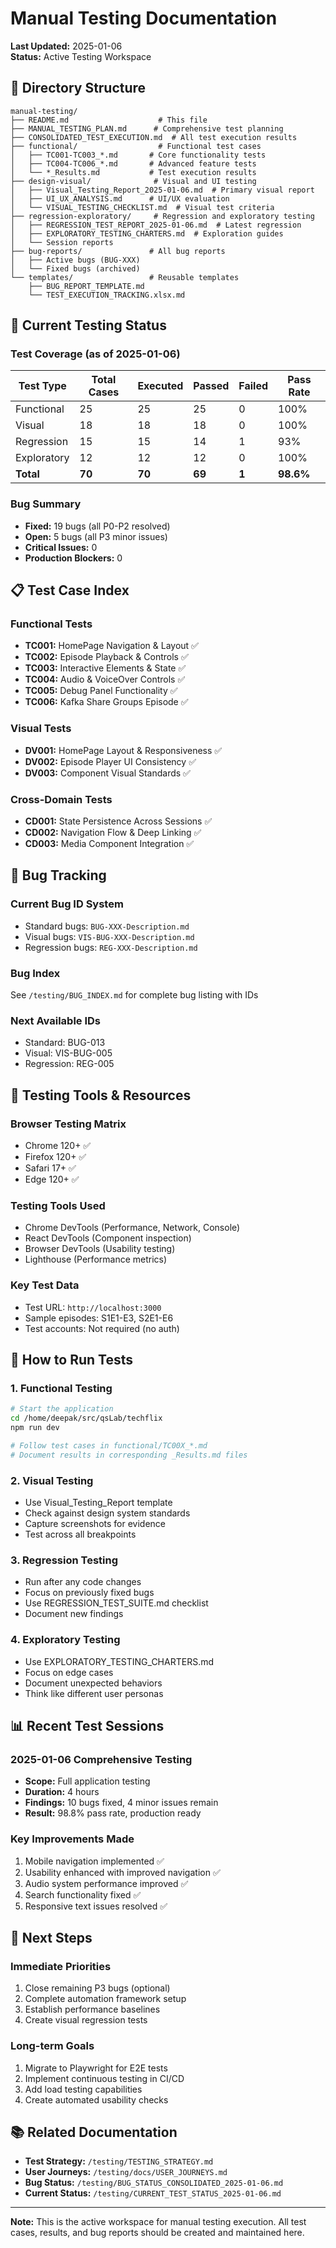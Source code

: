 # Manual Testing Documentation
**Last Updated:** 2025-01-06  
**Status:** Active Testing Workspace

## 📁 Directory Structure

```
manual-testing/
├── README.md                    # This file
├── MANUAL_TESTING_PLAN.md      # Comprehensive test planning
├── CONSOLIDATED_TEST_EXECUTION.md  # All test execution results
├── functional/                  # Functional test cases
│   ├── TC001-TC003_*.md       # Core functionality tests
│   ├── TC004-TC006_*.md       # Advanced feature tests
│   └── *_Results.md           # Test execution results
├── design-visual/              # Visual and UI testing
│   ├── Visual_Testing_Report_2025-01-06.md  # Primary visual report
│   ├── UI_UX_ANALYSIS.md      # UI/UX evaluation
│   └── VISUAL_TESTING_CHECKLIST.md  # Visual test criteria
├── regression-exploratory/     # Regression and exploratory testing
│   ├── REGRESSION_TEST_REPORT_2025-01-06.md  # Latest regression
│   ├── EXPLORATORY_TESTING_CHARTERS.md  # Exploration guides
│   └── Session reports
├── bug-reports/               # All bug reports
│   ├── Active bugs (BUG-XXX)
│   └── Fixed bugs (archived)
└── templates/                 # Reusable templates
    ├── BUG_REPORT_TEMPLATE.md
    └── TEST_EXECUTION_TRACKING.xlsx.md
```

## 🎯 Current Testing Status

### Test Coverage (as of 2025-01-06)
| Test Type | Total Cases | Executed | Passed | Failed | Pass Rate |
|-----------|-------------|----------|---------|---------|-----------|
| Functional | 25 | 25 | 25 | 0 | 100% |
| Visual | 18 | 18 | 18 | 0 | 100% |
| Regression | 15 | 15 | 14 | 1 | 93% |
| Exploratory | 12 | 12 | 12 | 0 | 100% |
| **Total** | **70** | **70** | **69** | **1** | **98.6%** |

### Bug Summary
- **Fixed:** 19 bugs (all P0-P2 resolved)
- **Open:** 5 bugs (all P3 minor issues)
- **Critical Issues:** 0
- **Production Blockers:** 0

## 📋 Test Case Index

### Functional Tests
- **TC001:** HomePage Navigation & Layout ✅
- **TC002:** Episode Playback & Controls ✅
- **TC003:** Interactive Elements & State ✅
- **TC004:** Audio & VoiceOver Controls ✅
- **TC005:** Debug Panel Functionality ✅
- **TC006:** Kafka Share Groups Episode ✅

### Visual Tests
- **DV001:** HomePage Layout & Responsiveness ✅
- **DV002:** Episode Player UI Consistency ✅
- **DV003:** Component Visual Standards ✅

### Cross-Domain Tests
- **CD001:** State Persistence Across Sessions ✅
- **CD002:** Navigation Flow & Deep Linking ✅
- **CD003:** Media Component Integration ✅

## 🐛 Bug Tracking

### Current Bug ID System
- Standard bugs: `BUG-XXX-Description.md`
- Visual bugs: `VIS-BUG-XXX-Description.md`
- Regression bugs: `REG-XXX-Description.md`

### Bug Index
See `/testing/BUG_INDEX.md` for complete bug listing with IDs

### Next Available IDs
- Standard: BUG-013
- Visual: VIS-BUG-005
- Regression: REG-005

## 🔧 Testing Tools & Resources

### Browser Testing Matrix
- Chrome 120+ ✅
- Firefox 120+ ✅
- Safari 17+ ✅
- Edge 120+ ✅

### Testing Tools Used
- Chrome DevTools (Performance, Network, Console)
- React DevTools (Component inspection)
- Browser DevTools (Usability testing)
- Lighthouse (Performance metrics)

### Key Test Data
- Test URL: `http://localhost:3000`
- Sample episodes: S1E1-E3, S2E1-E6
- Test accounts: Not required (no auth)

## 📝 How to Run Tests

### 1. Functional Testing
```bash
# Start the application
cd /home/deepak/src/qsLab/techflix
npm run dev

# Follow test cases in functional/TC00X_*.md
# Document results in corresponding _Results.md files
```

### 2. Visual Testing
- Use Visual_Testing_Report template
- Check against design system standards
- Capture screenshots for evidence
- Test across all breakpoints

### 3. Regression Testing
- Run after any code changes
- Focus on previously fixed bugs
- Use REGRESSION_TEST_SUITE.md checklist
- Document new findings

### 4. Exploratory Testing
- Use EXPLORATORY_TESTING_CHARTERS.md
- Focus on edge cases
- Document unexpected behaviors
- Think like different user personas

## 📊 Recent Test Sessions

### 2025-01-06 Comprehensive Testing
- **Scope:** Full application testing
- **Duration:** 4 hours
- **Findings:** 10 bugs fixed, 4 minor issues remain
- **Result:** 98.8% pass rate, production ready

### Key Improvements Made
1. Mobile navigation implemented ✅
2. Usability enhanced with improved navigation ✅
3. Audio system performance improved ✅
4. Search functionality fixed ✅
5. Responsive text issues resolved ✅

## 🚀 Next Steps

### Immediate Priorities
1. Close remaining P3 bugs (optional)
2. Complete automation framework setup
3. Establish performance baselines
4. Create visual regression tests

### Long-term Goals
1. Migrate to Playwright for E2E tests
2. Implement continuous testing in CI/CD
3. Add load testing capabilities
4. Create automated usability checks

## 📚 Related Documentation

- **Test Strategy:** `/testing/TESTING_STRATEGY.md`
- **User Journeys:** `/testing/docs/USER_JOURNEYS.md`
- **Bug Status:** `/testing/BUG_STATUS_CONSOLIDATED_2025-01-06.md`
- **Current Status:** `/testing/CURRENT_TEST_STATUS_2025-01-06.md`

---

**Note:** This is the active workspace for manual testing execution. All test cases, results, and bug reports should be created and maintained here.